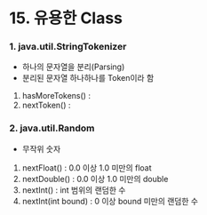 # 15. 유용한 Class

### 1. java.util.StringTokenizer

- 하나의 문자열을 분리(Parsing)
- 분리된 문자열 하나하나를 Token이라 함
1. hasMoreTokens() : 
2. nextToken() : 

### 2. java.util.Random

- 무작위 숫자
1. nextFloat() : 0.0 이상 1.0 미만의 float
2. nextDouble() : 0.0 이상 1.0 미만의 double
3. nextInt() : int 범위의 랜덤한 수
4. nextInt(int bound) : 0 이상 bound 미만의 랜덤한 수